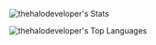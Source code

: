 ![thehalodeveloper's Stats](https://github-readme-stats.vercel.app/api?username=thehalodeveloper&theme=vue-dark&show_icons=true&hide_border=true&count_private=true)

![thehalodeveloper's Top Languages](https://github-readme-stats.vercel.app/api/top-langs/?username=thehalodeveloper&theme=vue-dark&show_icons=true&hide_border=true&layout=compact)
